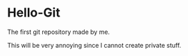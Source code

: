 # Hello-Git
The first git repository made by me.

This will be very annoying since I cannot create private stuff.
